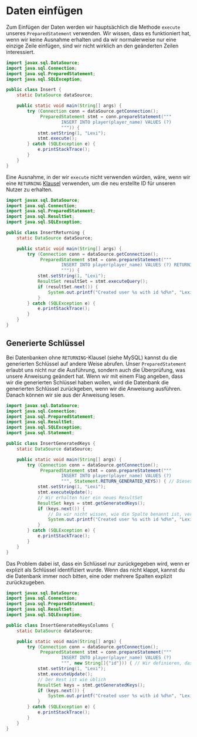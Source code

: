 # Daten einfügen

Zum Einfügen der Daten werden wir hauptsächlich die Methode `execute` unseres `PreparedStatement` verwenden.
Wir wissen, dass es funktioniert hat, wenn wir keine Ausnahme erhalten und da wir normalerweise nur eine einzige Zeile einfügen, sind wir nicht wirklich an den geänderten Zeilen interessiert.

```java
import javax.sql.DataSource;
import java.sql.Connection;
import java.sql.PreparedStatement;
import java.sql.SQLException;

public class Insert {
    static DataSource dataSource;

    public static void main(String[] args) {
        try (Connection conn = dataSource.getConnection();
             PreparedStatement stmt = conn.prepareStatement("""
                     INSERT INTO player(player_name) VALUES (?)
                     """)) {
            stmt.setString(1, "Lexi");
            stmt.execute();
        } catch (SQLException e) {
            e.printStackTrace();
        }
    }
}
```

Eine Ausnahme, in der wir `execute` nicht verwenden würden, wäre, wenn wir eine `RETURNING` [Klausel](../02/returning.md) verwenden, um die neu erstellte ID für unseren Nutzer zu erhalten.

```java
import javax.sql.DataSource;
import java.sql.Connection;
import java.sql.PreparedStatement;
import java.sql.ResultSet;
import java.sql.SQLException;

public class InsertReturning {
    static DataSource dataSource;

    public static void main(String[] args) {
        try (Connection conn = dataSource.getConnection();
             PreparedStatement stmt = conn.prepareStatement("""
                     INSERT INTO player(player_name) VALUES (?) RETURNING id
                     """)) {
            stmt.setString(1, "Lexi");
            ResultSet resultSet = stmt.executeQuery();
            if (resultSet.next()) {
                System.out.printf("Created user %s with id %d%n", "Lexi", resultSet.getInt("id"));
            }
        } catch (SQLException e) {
            e.printStackTrace();
        }
    }
}
```

## Generierte Schlüssel

Bei Datenbanken ohne `RETURNING`-Klausel (siehe MySQL) kannst du die generierten Schlüssel auf andere Weise abrufen.
Unser `PreparedStatement` erlaubt uns nicht nur die Ausführung, sondern auch die Überprüfung, was unsere Anweisung geändert hat.
Wenn wir mit einem Flag angeben, dass wir die generierten Schlüssel haben wollen, wird die Datenbank die generierten Schlüssel zurückgeben, wenn wir die Anweisung ausführen.
Danach können wir sie aus der Anweisung lesen.

```java
import javax.sql.DataSource;
import java.sql.Connection;
import java.sql.PreparedStatement;
import java.sql.ResultSet;
import java.sql.SQLException;
import java.sql.Statement;

public class InsertGeneratedKeys {
    static DataSource dataSource;

    public static void main(String[] args) {
        try (Connection conn = dataSource.getConnection();
             PreparedStatement stmt = conn.prepareStatement("""
                     INSERT INTO player(player_name) VALUES (?)
                     """, Statement.RETURN_GENERATED_KEYS)) { // Dieses Flag hier zu setzen ist sehr wichtig
            stmt.setString(1, "Lexi");
            stmt.executeUpdate();
            // Wir erhalten hier ein neues ResultSet
            ResultSet keys = stmt.getGeneratedKeys();
            if (keys.next()) {
                // Da wir nicht wissen, wie die Spalte benannt ist, verwenden wir einfach die erste Spalte
                System.out.printf("Created user %s with id %d%n", "Lexi", keys.getInt(1));
            }
        } catch (SQLException e) {
            e.printStackTrace();
        }
    }
}
```

Das Problem dabei ist, dass ein Schlüssel nur zurückgegeben wird, wenn er explizit als Schlüssel identifiziert wurde.
Wenn das nicht klappt, kannst du die Datenbank immer noch bitten, eine oder mehrere Spalten explizit zurückzugeben.

```java
import javax.sql.DataSource;
import java.sql.Connection;
import java.sql.PreparedStatement;
import java.sql.ResultSet;
import java.sql.SQLException;

public class InsertGeneratedKeysColumns {
    static DataSource dataSource;

    public static void main(String[] args) {
        try (Connection conn = dataSource.getConnection();
             PreparedStatement stmt = conn.prepareStatement("""
                     INSERT INTO player(player_name) VALUES (?)
                     """, new String[]{"id"})) { // Wir definieren, dass wir den Wert von id zurückbekommen wollen
            stmt.setString(1, "Lexi");
            stmt.executeUpdate();
            // Der Rest ist wie üblich
            ResultSet keys = stmt.getGeneratedKeys();
            if (keys.next()) {
                System.out.printf("Created user %s with id %d%n", "Lexi", keys.getInt(1));
            }
        } catch (SQLException e) {
            e.printStackTrace();
        }
    }
}
```
